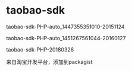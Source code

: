 # taobao-sdk
taobao-sdk-PHP-auto_1447355351010-20151124

taobao-sdk-PHP-auto_1451267561044-20160127

taobao-sdk-PHP-20180326

来自淘宝开发平台，添加到packagist
